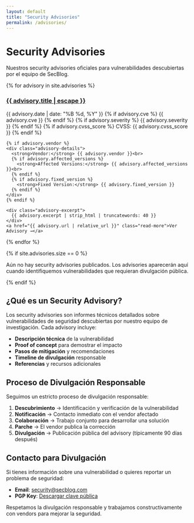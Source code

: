 ```yaml
---
layout: default
title: "Security Advisories"
permalink: /advisories/
---
```


# Security Advisories

Nuestros security advisories oficiales para vulnerabilidades descubiertas por el equipo de SecBlog.

<div class="advisories-list">
{% for advisory in site.advisories %}
  <article class="advisory-preview">
    <h3><a href="{{ advisory.url | relative_url }}">{{ advisory.title | escape }}</a></h3>
    <div class="advisory-meta">
      <span class="advisory-date">{{ advisory.date | date: "%B %d, %Y" }}</span>
      {% if advisory.cve %}
        <span class="post-cve">{{ advisory.cve }}</span>
      {% endif %}
      {% if advisory.severity %}
        <span class="severity-{{ advisory.severity | downcase }}">{{ advisory.severity }}</span>
      {% endif %}
      {% if advisory.cvss_score %}
        <span class="cvss-score">CVSS: {{ advisory.cvss_score }}</span>
      {% endif %}
    </div>
    
    {% if advisory.vendor %}
    <div class="advisory-details">
      <strong>Vendor:</strong> {{ advisory.vendor }}<br>
      {% if advisory.affected_versions %}
        <strong>Affected Versions:</strong> {{ advisory.affected_versions }}<br>
      {% endif %}
      {% if advisory.fixed_version %}
        <strong>Fixed Version:</strong> {{ advisory.fixed_version }}
      {% endif %}
    </div>
    {% endif %}
    
    <div class="advisory-excerpt">
      {{ advisory.excerpt | strip_html | truncatewords: 40 }}
    </div>
    <a href="{{ advisory.url | relative_url }}" class="read-more">Ver Advisory →</a>
  </article>
{% endfor %}
</div>

{% if site.advisories.size == 0 %}
<div class="no-advisories">
  <p>Aún no hay security advisories publicados. Los advisories aparecerán aquí cuando identifiquemos vulnerabilidades que requieran divulgación pública.</p>
</div>
{% endif %}

## ¿Qué es un Security Advisory?

Los security advisories son informes técnicos detallados sobre vulnerabilidades de seguridad descubiertas por nuestro equipo de investigación. Cada advisory incluye:

- **Descripción técnica** de la vulnerabilidad
- **Proof of concept** para demostrar el impacto
- **Pasos de mitigación** y recomendaciones
- **Timeline de divulgación** responsable
- **Referencias** y recursos adicionales

## Proceso de Divulgación Responsable

Seguimos un estricto proceso de divulgación responsable:

1. **Descubrimiento** → Identificación y verificación de la vulnerabilidad
2. **Notificación** → Contacto inmediato con el vendor afectado
3. **Colaboración** → Trabajo conjunto para desarrollar una solución
4. **Parche** → El vendor publica la corrección
5. **Divulgación** → Publicación pública del advisory (típicamente 90 días después)

## Contacto para Divulgación

Si tienes información sobre una vulnerabilidad o quieres reportar un problema de seguridad:

- **Email**: security@secblog.com
- **PGP Key**: [Descargar clave pública](/assets/pgp-key.asc)

Respetamos la divulgación responsable y trabajamos constructivamente con vendors para mejorar la seguridad. 